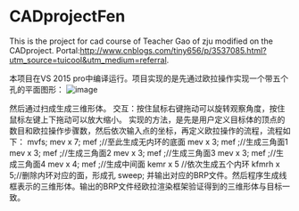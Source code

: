 # CADprojectFen
This is the project for cad course of Teacher Gao of zju modified on the CADproject. Portal:http://www.cnblogs.com/tiny656/p/3537085.html?utm_source=tuicool&utm_medium=referral.

本项目在VS 2015 pro中编译运行。项目实现的是先通过欧拉操作实现一个带五个孔的平面图形：
![image](https://github.com/cians/CADprojectFen/blob/master/Fen.jpg)
 
然后通过扫成生成三维形体。
交互：按住鼠标右键拖动可以旋转观察角度，按住鼠标左键上下拖动可以放大缩小。
实现的方法，是先是用户定义目标体的顶点的数目和欧拉操作步骤数，然后依次输入点的坐标，再定义欧拉操作的流程，流程如下：
mvfs;
mev x 7;
mef ;//至此生成无内环的底面
mev x 3;
mef ;//生成三角面1
mev x 3;
mef ;//生成三角面2
mev x 3;
mef ;//生成三角面3
mev x 3;
mef ;//生成三角面4
mev x 4;
mef ;//生成中间面
kemr x 5 //依次生成五个内环
kfmrh x 5;//删除内环对应的面，形成孔
sweep;
并输出对应的BRP文件。然后程序生成线框表示的三维形体。输出的BRP文件经欧拉渲染框架验证得到的三维形体与目标一致。

